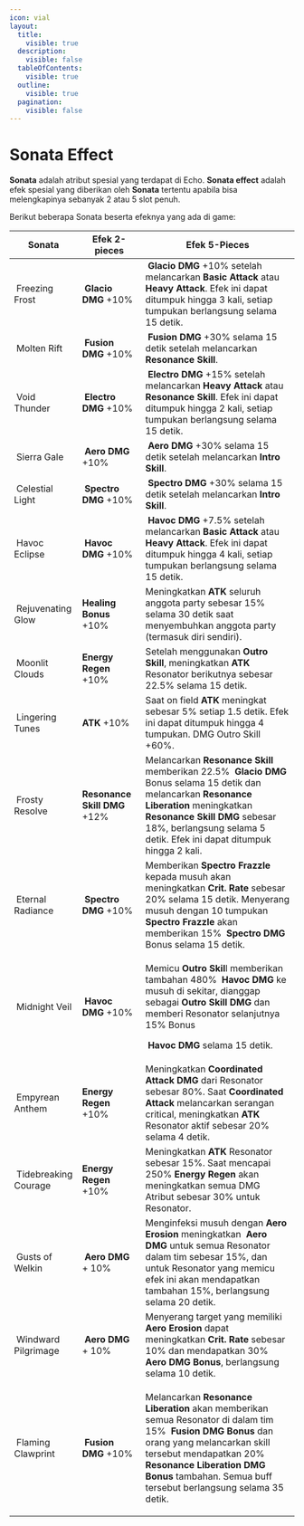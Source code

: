 ```yaml
---
icon: vial
layout:
  title:
    visible: true
  description:
    visible: false
  tableOfContents:
    visible: true
  outline:
    visible: true
  pagination:
    visible: false
---
```


# Sonata Effect

**Sonata** adalah atribut spesial yang terdapat di Echo. **Sonata effect** adalah efek spesial yang diberikan oleh **Sonata** tertentu apabila bisa melengkapinya sebanyak 2 atau 5 slot penuh.

Berikut beberapa Sonata beserta efeknya yang ada di game:

<table data-full-width="true"><thead><tr><th>Sonata</th><th>Efek 2-pieces</th><th>Efek 5-Pieces</th></tr></thead><tbody><tr><td><img src="https://wuthering.wiki/img/fettericon_1.png" alt="" data-size="line"> Freezing Frost</td><td><img src="https://wuthering.wiki/img/element_1.png" alt="" data-size="line"> <strong>Glacio DMG</strong> +10%</td><td><img src="https://wuthering.wiki/img/element_1.png" alt="" data-size="line"> <strong>Glacio DMG</strong> +10% setelah melancarkan <strong>Basic Attack</strong> atau <strong>Heavy Attack</strong>. Efek ini dapat ditumpuk hingga 3 kali, setiap tumpukan berlangsung selama 15 detik.</td></tr><tr><td><img src="https://wuthering.wiki/img/fettericon_2.png" alt="" data-size="line"> Molten Rift</td><td><img src="https://wuthering.wiki/img/element_2.png" alt="" data-size="line"> <strong>Fusion DMG</strong> +10%</td><td><img src="https://wuthering.wiki/img/element_2.png" alt="" data-size="line"> <strong>Fusion DMG</strong> +30% selama 15 detik setelah melancarkan <strong>Resonance Skill</strong>.</td></tr><tr><td><img src="https://wuthering.wiki/img/fettericon_3.png" alt="" data-size="line"> Void Thunder</td><td><img src="https://wuthering.wiki/img/element_3.png" alt="" data-size="line"> <strong>Electro DMG</strong> +10%</td><td><img src="https://wuthering.wiki/img/element_3.png" alt="" data-size="line"> <strong>Electro DMG</strong> +15% setelah melancarkan <strong>Heavy Attack</strong> atau <strong>Resonance Skill</strong>. Efek ini dapat ditumpuk hingga 2 kali, setiap tumpukan berlangsung selama 15 detik.</td></tr><tr><td><img src="https://wuthering.wiki/img/fettericon_4.png" alt="" data-size="line"> Sierra Gale</td><td><img src="https://wuthering.wiki/img/element_4.png" alt="" data-size="line"> <strong>Aero DMG</strong> +10%</td><td><img src="https://wuthering.wiki/img/element_4.png" alt="" data-size="line"> <strong>Aero DMG</strong> +30% selama 15 detik setelah melancarkan <strong>Intro Skill</strong>.</td></tr><tr><td><img src="https://wuthering.wiki/img/fettericon_5.png" alt="" data-size="line"> Celestial Light</td><td><img src="https://wuthering.wiki/img/element_5.png" alt="" data-size="line"> <strong>Spectro DMG</strong> +10%</td><td><img src="https://wuthering.wiki/img/element_5.png" alt="" data-size="line"> <strong>Spectro DMG</strong> +30% selama 15 detik setelah melancarkan <strong>Intro Skill</strong>.</td></tr><tr><td><img src="https://wuthering.wiki/img/fettericon_6.png" alt="" data-size="line"> Havoc Eclipse</td><td><img src="https://wuthering.wiki/img/element_6.png" alt="" data-size="line"> <strong>Havoc DMG</strong> +10%</td><td><img src="https://wuthering.wiki/img/element_6.png" alt="" data-size="line"> <strong>Havoc DMG</strong> +7.5% setelah melancarkan <strong>Basic Attack</strong> atau <strong>Heavy Attack</strong>. Efek ini dapat ditumpuk hingga 4 kali, setiap tumpukan berlangsung selama 15 detik.</td></tr><tr><td><img src="https://wuthering.wiki/img/fettericon_7.png" alt="" data-size="line"> Rejuvenating Glow</td><td><strong>Healing Bonus</strong> +10%</td><td>Meningkatkan <strong>ATK</strong> seluruh anggota party sebesar 15% selama 30 detik saat menyembuhkan anggota party (termasuk diri sendiri).</td></tr><tr><td><img src="https://wuthering.wiki/img/fettericon_8.png" alt="" data-size="line"> Moonlit Clouds</td><td><strong>Energy Regen</strong> +10%</td><td>Setelah menggunakan <strong>Outro Skill</strong>, meningkatkan <strong>ATK</strong> Resonator berikutnya sebesar 22.5% selama 15 detik.</td></tr><tr><td><img src="https://wuthering.wiki/img/fettericon_9.png" alt="" data-size="line"> Lingering Tunes</td><td><strong>ATK</strong> +10%</td><td>Saat on field <strong>ATK</strong> meningkat sebesar 5% setiap 1.5 detik. Efek ini dapat ditumpuk hingga 4 tumpukan. DMG Outro Skill +60%.</td></tr><tr><td><img src="https://wuthering.wiki/img/fettericon_10.png" alt="" data-size="line"> Frosty Resolve</td><td><strong>Resonance Skill DMG</strong> +12%</td><td>Melancarkan <strong>Resonance Skill</strong> memberikan 22.5% <img src="https://wuthering.wiki/img/element_1.png" alt="" data-size="line"> <strong>Glacio DMG</strong> Bonus selama 15 detik dan melancarkan <strong>Resonance Liberation</strong> meningkatkan <strong>Resonance Skill DMG</strong> sebesar 18%, berlangsung selama 5 detik. Efek ini dapat ditumpuk hingga 2 kali.</td></tr><tr><td><img src="https://wuthering.wiki/img/fettericon_11.png" alt="" data-size="line"> Eternal Radiance</td><td><img src="https://wuthering.wiki/img/element_5.png" alt="" data-size="line"> <strong>Spectro DMG</strong> +10%</td><td>Memberikan <strong>Spectro Frazzle</strong> kepada musuh akan meningkatkan <strong>Crit. Rate</strong> sebesar 20% selama 15 detik. Menyerang musuh dengan 10 tumpukan <strong>Spectro Frazzle</strong> akan memberikan 15% <img src="https://wuthering.wiki/img/element_5.png" alt="" data-size="line"> <strong>Spectro DMG</strong> Bonus selama 15 detik.</td></tr><tr><td><img src="https://wuthering.wiki/img/fettericon_12.png" alt="" data-size="line"> Midnight Veil</td><td><img src="https://wuthering.wiki/img/element_6.png" alt="" data-size="line"> <strong>Havoc DMG</strong> +10%</td><td><p>Memicu <strong>Outro Skil</strong>l memberikan tambahan 480% <img src="https://wuthering.wiki/img/element_6.png" alt="" data-size="line"> <strong>Havoc DMG</strong> ke musuh di sekitar, dianggap sebagai <strong>Outro Skill DMG</strong> dan memberi Resonator selanjutnya 15% Bonus</p><p><img src="https://wuthering.wiki/img/element_6.png" alt="" data-size="line"> <strong>Havoc DMG</strong> selama 15 detik.</p></td></tr><tr><td><img src="https://wuthering.wiki/img/fettericon_13.png" alt="" data-size="line"> Empyrean Anthem</td><td><strong>Energy Regen</strong> +10%</td><td>Meningkatkan <strong>Coordinated Attack DMG</strong> dari Resonator sebesar 80%. Saat <strong>Coordinated Attack</strong> melancarkan serangan critical, meningkatkan <strong>ATK</strong> Resonator aktif sebesar 20% selama 4 detik.</td></tr><tr><td><img src="https://wuthering.wiki/img/fettericon_14.png" alt="" data-size="line"> Tidebreaking Courage</td><td><strong>Energy Regen</strong> +10%</td><td>Meningkatkan <strong>ATK</strong> Resonator sebesar 15%. Saat mencapai 250% <strong>Energy Regen</strong> akan meningkatkan semua DMG Atribut sebesar 30% untuk Resonator.</td></tr><tr><td><img src="https://wuthering.wiki/img/fettericon_16.png" alt="" data-size="line"> Gusts of Welkin</td><td><img src="https://wuthering.wiki/img/element_4.png" alt="" data-size="line"> <strong>Aero DMG</strong> + 10%</td><td>Menginfeksi musuh dengan <strong>Aero Erosion</strong> meningkatkan <img src="https://wuthering.wiki/img/element_4.png" alt="" data-size="line"> <strong>Aero DMG</strong> untuk semua Resonator dalam tim sebesar 15%, dan untuk Resonator yang memicu efek ini akan mendapatkan tambahan 15%, berlangsung selama 20 detik.</td></tr><tr><td><img src="https://wuthering.wiki/img/fettericon_17.png" alt="" data-size="line"> Windward Pilgrimage</td><td><img src="https://wuthering.wiki/img/element_4.png" alt="" data-size="line"> <strong>Aero DMG</strong> + 10%</td><td>Menyerang target yang memiliki <strong>Aero Erosion</strong> dapat meningkatkan <strong>Crit. Rate</strong> sebesar 10% dan mendapatkan 30% <img src="https://wuthering.wiki/img/element_4.png" alt="" data-size="line"> <strong>Aero DMG Bonus</strong>, berlangsung selama 10 detik. </td></tr><tr><td><img src="https://wuthering.wiki/img/fettericon_18.png" alt="" data-size="line"> Flaming Clawprint</td><td><img src="https://wuthering.wiki/img/element_2.png" alt="" data-size="line"> <strong>Fusion DMG</strong> +10%</td><td><p>Melancarkan <strong>Resonance Liberation</strong> akan memberikan semua Resonator di dalam tim 15% <img src="https://wuthering.wiki/img/element_2.png" alt="" data-size="line"> <strong>Fusion DMG Bonus</strong> dan orang yang melancarkan skill tersebut mendapatkan 20% <strong>Resonance Liberation DMG Bonus</strong> tambahan. Semua buff tersebut berlangsung selama 35 detik.</p><p></p></td></tr></tbody></table>
